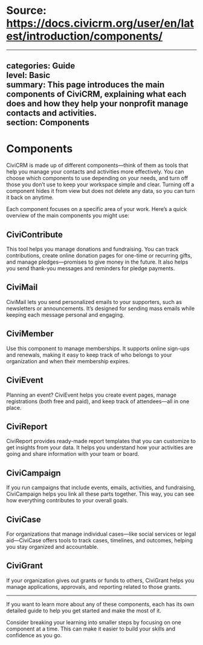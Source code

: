 # Source: https://docs.civicrm.org/user/en/latest/introduction/components/

---
categories: Guide  
level: Basic  
summary: This page introduces the main components of CiviCRM, explaining what each does and how they help your nonprofit manage contacts and activities.  
section: Components  
---

# Components

CiviCRM is made up of different components—think of them as tools that help you manage your contacts and activities more effectively. You can choose which components to use depending on your needs, and turn off those you don’t use to keep your workspace simple and clear. Turning off a component hides it from view but does not delete any data, so you can turn it back on anytime.

Each component focuses on a specific area of your work. Here’s a quick overview of the main components you might use:

## CiviContribute

This tool helps you manage donations and fundraising. You can track contributions, create online donation pages for one-time or recurring gifts, and manage pledges—promises to give money in the future. It also helps you send thank-you messages and reminders for pledge payments.

## CiviMail

CiviMail lets you send personalized emails to your supporters, such as newsletters or announcements. It’s designed for sending mass emails while keeping each message personal and engaging.

## CiviMember

Use this component to manage memberships. It supports online sign-ups and renewals, making it easy to keep track of who belongs to your organization and when their membership expires.

## CiviEvent

Planning an event? CiviEvent helps you create event pages, manage registrations (both free and paid), and keep track of attendees—all in one place.

## CiviReport

CiviReport provides ready-made report templates that you can customize to get insights from your data. It helps you understand how your activities are going and share information with your team or board.

## CiviCampaign

If you run campaigns that include events, emails, activities, and fundraising, CiviCampaign helps you link all these parts together. This way, you can see how everything contributes to your overall goals.

## CiviCase

For organizations that manage individual cases—like social services or legal aid—CiviCase offers tools to track cases, timelines, and outcomes, helping you stay organized and accountable.

## CiviGrant

If your organization gives out grants or funds to others, CiviGrant helps you manage applications, approvals, and reporting related to those grants.

---

If you want to learn more about any of these components, each has its own detailed guide to help you get started and make the most of it.

Consider breaking your learning into smaller steps by focusing on one component at a time. This can make it easier to build your skills and confidence as you go.